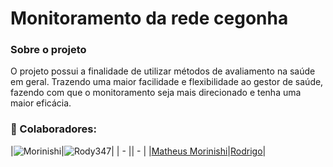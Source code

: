 # Monitoramento da rede cegonha

### Sobre o projeto

O projeto possui a finalidade de utilizar métodos de avaliamento na saúde em geral. Trazendo uma maior facilidade e flexibilidade ao gestor de saúde, fazendo com que o
monitoramento seja mais direcionado e tenha uma maior eficácia.

### :handshake: Colaboradores:

|![Morinishi](https://github.com/Morinishi15.png)|![Rody347](https://github.com/Rody347.png)|
| - || - |
|[Matheus Morinishi](https://github.com/Morinishi15)|[Rodrigo](https://github.com/Rody347)|
